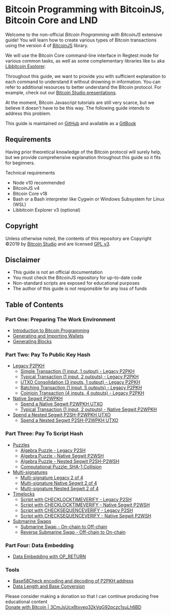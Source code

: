 # Bitcoin Programming with BitcoinJS, Bitcoin Core and LND

Welcome to the non-official _Bitcoin Programming with BitcoinJS_ extensive guide! You will learn how to create various types of Bitcoin transactions using the version 4 of [BitcoinJS](https://github.com/bitcoinjs/bitcoinjs-lib) library.

We will use the Bitcoin Core command-line interface in Regtest mode for various common tasks, as well as some complementary libraries like `bx` aka [Libbitcoin Explorer](https://github.com/libbitcoin/libbitcoin-explorer).

Throughout this guide, we want to provide you with sufficient explanation to each command to understand it without drowning in information. You can refer to additional resources to better understand the Bitcoin protocol. For example, check out our [Bitcoin Studio presentations](https://www.bitcoin-studio.com/resources).

At the moment, Bitcoin Javascript tutorials are still very scarce, but we believe it doesn't have to be this way. The following guide intends to address this problem.

This guide is maintained on [GitHub](https://github.com/bitcoin-studio/Bitcoin-Programming-with-BitcoinJS) and available as a [GitBook](https://bitcoinjs-guide.bitcoin-studio.com)

## Requirements

Having prior theoretical knowledge of the Bitcoin protocol will surely help, but we provide comprehensive explanation throughout this guide so it fits for beginners.

Technical requirements

* Node v10 recommended
* BitcoinJS v4
* Bitcoin Core v18
* Bash or a Bash interpreter like Cygwin or Windows Subsystem for Linux \(WSL\)
* Libbitcoin Explorer v3 \(optional\)

## Copyright

Unless otherwise noted, the contents of this repository are Copyright ©2019 by [Bitcoin Studio](https://www.bitcoin-studio.com) and are licensed [GPL v3](https://github.com/bitcoin-studio/Bitcoin-Programming-with-BitcoinJS/blob/master/LICENSE/README.md).

## Disclaimer

* This guide is not an official documentation
* You must check the BitcoinJS repository for up-to-date code
* Non-standard scripts are exposed for educational purposes
* The author of this guide is not responsible for any loss of funds 

## Table of Contents

### Part One: Preparing The Work Environment

* [Introduction to Bitcoin Programming](part-one-preparing-the-work-environment/introduction_bitcoin_programming.md)
* [Generating and Importing Wallets](part-one-preparing-the-work-environment/generating_and_importing_wallets.md)
* [Generating Blocks](part-one-preparing-the-work-environment/generating_blocks.md)

### Part Two: Pay To Public Key Hash

* [Legacy P2PKH](part-two-pay-to-public-key-hash/p2pkh/)
  * [Simple Transaction \(1 input, 1 output\) - Legacy P2PKH](part-two-pay-to-public-key-hash/p2pkh/p2pkh_simple_tx_1_1.md)
  * [Typical Transaction \(1 input, 2 outputs\) - Legacy P2PKH](part-two-pay-to-public-key-hash/p2pkh/p2pkh_typical_tx_1_2.md)
  * [UTXO Consolidation \(3 inputs, 1 output\) - Legacy P2PKH](part-two-pay-to-public-key-hash/p2pkh/p2pkh_utxo_consolidation_3_1.md)
  * [Batching Transaction \(1 input, 5 outputs\) - Legacy P2PKH](part-two-pay-to-public-key-hash/p2pkh/p2pkh_batching_tx_1_5.md)
  * [Coinjoin Transaction \(4 inputs, 4 outputs\) - Legacy P2PKH](part-two-pay-to-public-key-hash/p2pkh/p2pkh_coinjoin_tx_4_4.md)
* [Native Segwit P2WPKH](part-two-pay-to-public-key-hash/p2wpkh/)
  * [Spend a Native Segwit P2WPKH UTXO](part-two-pay-to-public-key-hash/p2wpkh/p2wpkh_spend_1_1.md)
  * [Typical Transaction \(1 input, 2 outputs\) - Native Segwit P2WPKH](part-two-pay-to-public-key-hash/p2wpkh/p2wpkh_typical_tx_1_2.md)
* [Spend a Nested Segwit P2SH-P2WPKH UTXO](part-two-pay-to-public-key-hash/p2sh_p2wpkh/)
  * [Spend a Nested Segwit P2SH-P2WPKH UTXO](part-two-pay-to-public-key-hash/p2sh_p2wpkh/p2sh_p2wpkh_spend_1_1.md)

### Part Three: Pay To Script Hash

* [Puzzles](part-three-pay-to-script-hash/puzzles/)
  * [Algebra Puzzle - Legacy P2SH](part-three-pay-to-script-hash/puzzles/algebra_puzzle_p2sh.md)
  * [Algebra Puzzle - Native Segwit P2WSH](part-three-pay-to-script-hash/puzzles/algebra_puzzle_p2wsh.md)
  * [Algebra Puzzle - Nested Segwit P2SH-P2WSH](part-three-pay-to-script-hash/puzzles/algebra_puzzle_np2wsh.md)
  * [Computational Puzzle: SHA-1 Collision](part-three-pay-to-script-hash/puzzles/computational_puzzle_sha1_collision_p2sh.md)
* [Multi-signatures](part-three-pay-to-script-hash/multi_signatures/)
  * [Multi-signature Legacy 2 of 4](part-three-pay-to-script-hash/multi_signatures/multisig_p2sh_2_4.md)
  * [Multi-signature Native Segwit 2 of 4](part-three-pay-to-script-hash/multi_signatures/multisig_p2wsh_p2ms_2_4.md)
  * [Multi-signature Nested Segwit 2 of 4](https://github.com/bitcoin-studio/Bitcoin-Programming-with-BitcoinJS/tree/ff2983941957cf482f57d81a1a63265c2c5ef4f9/part-three-pay-to-script-hash/muti_signatures/multisig_p2sh_p2wsh_p2ms_2_4.md)
* [Timelocks](part-three-pay-to-script-hash/timelocks/)
  * [Script with CHECKLOCKTIMEVERIFY - Legacy P2SH](part-three-pay-to-script-hash/timelocks/cltv_p2sh.md)
  * [Script with CHECKLOCKTIMEVERIFY - Native Segwit P2WSH](part-three-pay-to-script-hash/timelocks/cltv_p2wsh.md)
  * [Script with CHECKSEQUENCEVERIFY - Legacy P2SH](part-three-pay-to-script-hash/timelocks/csv_p2sh.md)
  * [Script with CHECKSEQUENCEVERIFY - Native Segwit P2WSH](part-three-pay-to-script-hash/timelocks/csv_p2wsh.md)
* [Submarine Swaps](part-three-pay-to-script-hash/submarine_swaps/)
  * [Submarine Swap - On-chain to Off-chain](part-three-pay-to-script-hash/submarine_swaps/swap_on2off_p2wsh.md)  
  * [Reverse Submarine Swap - Off-chain to On-chain](part-three-pay-to-script-hash/submarine_swaps/swap_off2on_p2wsh.md)  

### Part Four: Data Embedding

* [Data Embedding with OP\_RETURN](part-four-data-embedding/data_embedding_op_return.md)

### Tools

* [Base58Check encoding and decoding of P2PKH address](tools/base58check_address_encoding.md)
* [Data Length and Base Conversion](tools/data_length_base_conversion.md)

Please consider making a donation so that I can continue producing free educational content  
[Donate with Bitcoin \| 3CmJsUcx6txveq32kVqG92pczc1suLh6BD](https://github.com/bitcoin-studio/Bitcoin-Programming-with-BitcoinJS/blob/master/bitcoin_donation.png)

